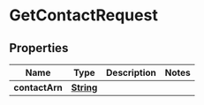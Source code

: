 

# GetContactRequest


## Properties

| Name | Type | Description | Notes |
|------------ | ------------- | ------------- | -------------|
|**contactArn** | [**String**](String.md) |  |  |



